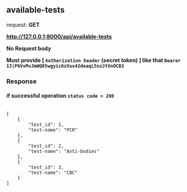 ## available-tests

request: <strong> GET </strong>

<strong> http://127.0.0.1:8000/api/available-tests </strong>
</br>


<strong> No Request body </strong>

<strong> Must provide [ <code>Autherization header</code> (secret token) ] like that <code>Bearer 13|P6VvMvJmWQ05wgyic6zXux42deaqL5nzJtVnOCB3</code> </strong>

### Response 
#### if successful operation <code>status code = 200</code>

<pre>
<code>
[
    {
        "test_id": 1,
        "test-name": "PCR"
    },
    {
        "test_id": 2,
        "test-name": "Anti-bodies"
    },
    {
        "test_id": 3,
        "test-name": "CBC"
    }
]
</code>
</pre>
